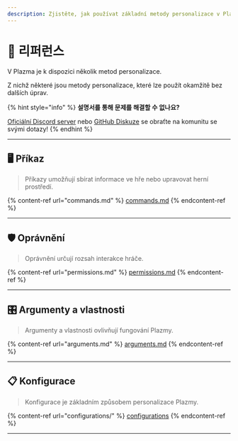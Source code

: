 ```yaml
---
description: Zjistěte, jak používat základní metody personalizace v Plazma.
---
```


# 📜 리퍼런스

V Plazma je k dispozici několik metod personalizace.

Z nichž některé jsou metody personalizace, které lze použít okamžitě bez dalších úprav.

{% hint style="info" %}
**설명서를 통해 문제를 해결할 수 없나요?**

[Oficiální Discord server](https://discord.gg/MmfC52K8A8) nebo [GitHub Diskuze](https://github.com/PlazmaMC/PlazmaBukkit/discussions) se obraťte na komunitu se svými dotazy!
{% endhint %}

***

## 🖥️ Příkaz <a href="#id-1" id="id-1"></a>

> Příkazy umožňují sbírat informace ve hře nebo upravovat herní prostředí.

{% content-ref url="commands.md" %}
[commands.md](commands.md)
{% endcontent-ref %}

***

## 🛡️ Oprávnění <a href="#id-2" id="id-2"></a>

> Oprávnění určují rozsah interakce hráče.

{% content-ref url="permissions.md" %}
[permissions.md](permissions.md)
{% endcontent-ref %}

***

## 🎛️ Argumenty a vlastnosti <a href="#id-3" id="id-3"></a>

> Argumenty a vlastnosti ovlivňují fungování Plazmy.

{% content-ref url="arguments.md" %}
[arguments.md](arguments.md)
{% endcontent-ref %}

***

## 📋 Konfigurace <a href="#id-4" id="id-4"></a>

> Konfigurace je základním způsobem personalizace Plazmy.

{% content-ref url="configurations/" %}
[configurations](configurations/)
{% endcontent-ref %}

***
